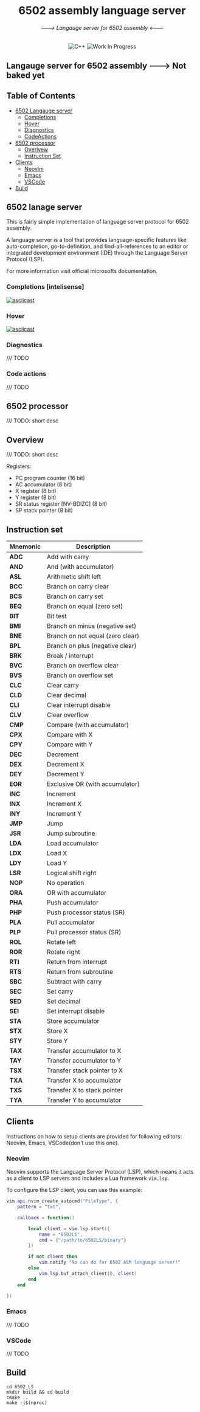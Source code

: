 <div align="center">

  <h1>6502 assembly language server</h1>
  <h6> ---> Langauge server for 6502 assembly <--- </h6>

![C++](https://img.shields.io/badge/C++-blue?style=for-the-badge&logo=c%2B%2B)
![Work In Progress](https://img.shields.io/badge/Work%20In%20Progress-orange?style=for-the-badge)

</div>

## Langauge server for 6502 assembly ---> Not baked yet

## Table of Contents ##

- [6502 Langauge server](#)
   - [Completions](#)
   - [Hover](#)
   - [Diagnostics](#)
   - [CodeActions](#)
- [6502 processor](#)
  - [Overivew](#)
  - [Instruction Set](#)
- [Clients](#)
  - [Neovim](#)
  - [Emacs](#)
  - [VSCode](#)
- [Build](#)

## 6502 lanage server ##

This is fairly simple implementation of language server protocol for 6502 assembly.

A language server is a tool that provides language-specific features like auto-completion, go-to-definition, and find-all-references to an editor or integrated development environment (IDE) through the Language Server Protocol (LSP).

For more information visit official microsofts documentation.

### Completions [intelisense]  ###

[![asciicast](https://asciinema.org/a/Vpxr4wl0QqZ83fRqBJO7xGunM.svg)](https://asciinema.org/a/Vpxr4wl0QqZ83fRqBJO7xGunM)

### Hover ###

[![asciicast](https://asciinema.org/a/syKCKR74Qze1xiQ46AxoEDiyv.svg)](https://asciinema.org/a/syKCKR74Qze1xiQ46AxoEDiyv)

### Diagnostics  ###

/// TODO

### Code actions  ###

/// TODO

## 6502 processor ##

///  TODO: short desc

## Overview ##

/// TODO: short desc

Registers:

* PC	program counter	(16 bit)
* AC	accumulator	(8 bit)
* X	  register	(8 bit)
* Y	  register	(8 bit)
* SR	status register [NV-BDIZC]	(8 bit)
* SP	stack pointer	(8 bit)


## Instruction set  ##

| Mnemonic | Description |
|----------|------------|
| **ADC**  | Add with carry |
| **AND**  | And (with accumulator) |
| **ASL**  | Arithmetic shift left |
| **BCC**  | Branch on carry clear |
| **BCS**  | Branch on carry set |
| **BEQ**  | Branch on equal (zero set) |
| **BIT**  | Bit test |
| **BMI**  | Branch on minus (negative set) |
| **BNE**  | Branch on not equal (zero clear) |
| **BPL**  | Branch on plus (negative clear) |
| **BRK**  | Break / interrupt |
| **BVC**  | Branch on overflow clear |
| **BVS**  | Branch on overflow set |
| **CLC**  | Clear carry |
| **CLD**  | Clear decimal |
| **CLI**  | Clear interrupt disable |
| **CLV**  | Clear overflow |
| **CMP**  | Compare (with accumulator) |
| **CPX**  | Compare with X |
| **CPY**  | Compare with Y |
| **DEC**  | Decrement |
| **DEX**  | Decrement X |
| **DEY**  | Decrement Y |
| **EOR**  | Exclusive OR (with accumulator) |
| **INC**  | Increment |
| **INX**  | Increment X |
| **INY**  | Increment Y |
| **JMP**  | Jump                          |
| **JSR**  | Jump subroutine               |
| **LDA**  | Load accumulator              |
| **LDX**  | Load X                        |
| **LDY**  | Load Y                        |
| **LSR**  | Logical shift right           |
| **NOP**  | No operation                  |
| **ORA**  | OR with accumulator           |
| **PHA**  | Push accumulator              |
| **PHP**  | Push processor status (SR)    |
| **PLA**  | Pull accumulator              |
| **PLP**  | Pull processor status (SR)    |
| **ROL**  | Rotate left                   |
| **ROR**  | Rotate right                  |
| **RTI**  | Return from interrupt         |
| **RTS**  | Return from subroutine        |
| **SBC**  | Subtract with carry           |
| **SEC**  | Set carry                     |
| **SED**  | Set decimal                   |
| **SEI**  | Set interrupt disable         |
| **STA**  | Store accumulator             |
| **STX**  | Store X                       |
| **STY**  | Store Y                       |
| **TAX**  | Transfer accumulator to X     |
| **TAY**  | Transfer accumulator to Y     |
| **TSX**  | Transfer stack pointer to X   |
| **TXA**  | Transfer X to accumulator     |
| **TXS**  | Transfer X to stack pointer   |
| **TYA**  | Transfer Y to accumulator     |


## Clients ##

Instructions on how to setup clients are provided for following editors: Neovim, Emacs, VSCode(don't use this one).

### Neovim ###

Neovim supports the Language Server Protocol (LSP), which means it acts as a client to LSP servers and includes a Lua framework `vim.lsp`.

To configure the LSP client, you can use this example:

```Lua
vim.api.nvim_create_autocmd("FileType", {
    pattern = "txt",

    callback = function()

        local client = vim.lsp.start({
            name = "6502LS",
            cmd = {"/path/to/6502LS/binary"}
        })

        if not client then
            vim.notify "No can do for 6502 ASM language server!"
        else
            vim.lsp.buf_attach_client(0, client)
        end
    end

})
```

### Emacs ###

/// TODO

### VSCode ###

/// TODO

## Build ##

``` shell
cd 6502_LS
mkdir build && cd build
cmake ..
make -j$(nproc)
```

